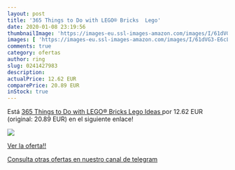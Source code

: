 ```yaml
---
layout: post
title: '365 Things to Do with LEGO® Bricks  Lego'
date: 2020-01-08 23:19:56
thumbnailImage: 'https://images-eu.ssl-images-amazon.com/images/I/61dVG3-E6cL._SL200_.jpg'
images: [ 'https://images-eu.ssl-images-amazon.com/images/I/61dVG3-E6cL._SL200_.jpg' ]
comments: true
category: ofertas
author: ring
slug: 0241427983
description:
actualPrice: 12.62 EUR
comparePrice: 20.89 EUR
inStock: true
---
```


Está [365 Things to Do with LEGO® Bricks  Lego Ideas ](https://www.amazon.com/dp/0241427983/?tag=redken08-20) por 12.62 EUR (original: 20.89 EUR) en el siguiente enlace!

[![](https://images-eu.ssl-images-amazon.com/images/I/61dVG3-E6cL._SL200_.jpg)](https://www.amazon.com/dp/0241427983/?tag=redken08-20)

[Ver la oferta!!](https://www.amazon.com/dp/0241427983/?tag=redken08-20)

[Consulta otras ofertas en nuestro canal de telegram](https://t.me/s/ofertas25)
